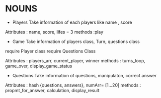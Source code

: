 # NOUNS

- Players
Take information of each players like name , score

Attributes : name, score, lifes = 3
methods :play 

- Game
Take information of players class, Turn, questions class

require Player class
require Questions Class

Attributes : players_arr, current_player, winner
methods : turns_loop, game_over, display_game_status

- Questions
Take information of questions, manipulaton, correct answer

Attributes : hash {questions, answers}, numArr= [1...20]
methods : propmt_for_answer, calculation, display_result


